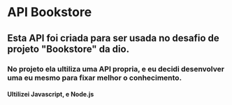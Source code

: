 # API Bookstore

## Esta API foi criada para ser usada no desafio de projeto "Bookstore" da dio. 

### No projeto ela ultiliza uma API propria, e eu decidi desenvolver uma eu mesmo para fixar melhor o conhecimento. 

#### Ultilizei Javascript, e Node.js
